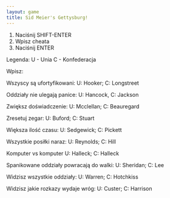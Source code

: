 ```yaml
---
layout: game
title: Sid Meier's Gettysburg!
---
```


1) Naciśnij SHIFT-ENTER
2) Wpisz cheata
3) Naciśnij ENTER

Legenda:
U - Unia
C - Konfederacja

Wpisz:

Wszyscy są ufortyfikowani:
U: Hooker;
C: Longstreet

Oddziały nie ulegają panice:
U: Hancock,
C: Jackson

Zwiększ doświadczenie:
U: Mcclellan;
C: Beauregard<BR>

Zresetuj zegar:
U: Buford;
C: Stuart

Większa ilość czasu:
U: Sedgewick;
C: Pickett

Wszystkie posiłki naraz:
U: Reynolds;
C: Hill

Komputer vs komputer
U: Halleck;
C: Halleck

Spanikowane oddziały powracają do walki:
U: Sheridan;
C: Lee

Widzisz wszystkie oddziały:
U: Warren;
C: Hotchkiss

Widzisz jakie rozkazy wydaje wróg:
U: Custer;
C: Harrison
